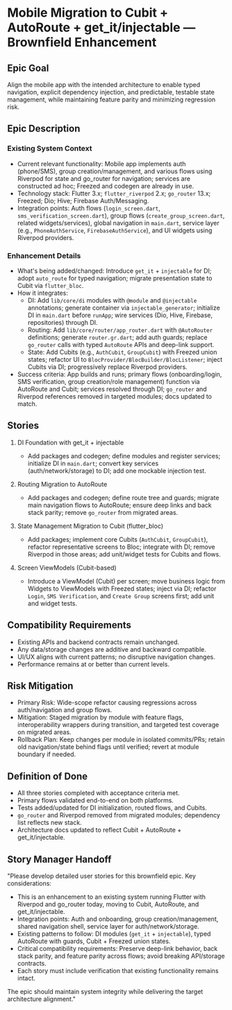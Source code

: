 <!-- Powered by BMAD™ Core -->

# Mobile Migration to Cubit + AutoRoute + get_it/injectable — Brownfield Enhancement

## Epic Goal

Align the mobile app with the intended architecture to enable typed navigation, explicit dependency injection, and predictable, testable state management, while maintaining feature parity and minimizing regression risk.

## Epic Description

### Existing System Context

- Current relevant functionality: Mobile app implements auth (phone/SMS), group creation/management, and various flows using Riverpod for state and go_router for navigation; services are constructed ad hoc; Freezed and codegen are already in use.
- Technology stack: Flutter 3.x; `flutter_riverpod` 2.x; `go_router` 13.x; Freezed; Dio; Hive; Firebase Auth/Messaging.
- Integration points: Auth flows (`login_screen.dart`, `sms_verification_screen.dart`), group flows (`create_group_screen.dart`, related widgets/services), global navigation in `main.dart`, service layer (e.g., `PhoneAuthService`, `FirebaseAuthService`), and UI widgets using Riverpod providers.

### Enhancement Details

- What's being added/changed: Introduce `get_it` + `injectable` for DI; adopt `auto_route` for typed navigation; migrate presentation state to Cubit via `flutter_bloc`.
- How it integrates:
  - DI: Add `lib/core/di` modules with `@module` and `@injectable` annotations; generate container via `injectable_generator`; initialize DI in `main.dart` before `runApp`; wire services (Dio, Hive, Firebase, repositories) through DI.
  - Routing: Add `lib/core/router/app_router.dart` with `@AutoRouter` definitions; generate `router.gr.dart`; add auth guards; replace `go_router` calls with typed `AutoRoute` APIs and deep-link support.
  - State: Add Cubits (e.g., `AuthCubit`, `GroupCubit`) with Freezed union states; refactor UI to `BlocProvider/BlocBuilder/BlocListener`; inject Cubits via DI; progressively replace Riverpod providers.
- Success criteria: App builds and runs; primary flows (onboarding/login, SMS verification, group creation/role management) function via AutoRoute and Cubit; services resolved through DI; `go_router` and Riverpod references removed in targeted modules; docs updated to match.

## Stories

1. DI Foundation with get_it + injectable  
   - Add packages and codegen; define modules and register services; initialize DI in `main.dart`; convert key services (auth/network/storage) to DI; add one mockable injection test.

2. Routing Migration to AutoRoute  
   - Add packages and codegen; define route tree and guards; migrate main navigation flows to AutoRoute; ensure deep links and back stack parity; remove `go_router` from migrated areas.

3. State Management Migration to Cubit (flutter_bloc)  
   - Add packages; implement core Cubits (`AuthCubit`, `GroupCubit`), refactor representative screens to Bloc; integrate with DI; remove Riverpod in those areas; add unit/widget tests for Cubits and flows.

4. Screen ViewModels (Cubit-based)  
   - Introduce a ViewModel (Cubit) per screen; move business logic from Widgets to ViewModels with Freezed states; inject via DI; refactor `Login`, `SMS Verification`, and `Create Group` screens first; add unit and widget tests.

## Compatibility Requirements

- Existing APIs and backend contracts remain unchanged.
- Any data/storage changes are additive and backward compatible.
- UI/UX aligns with current patterns; no disruptive navigation changes.
- Performance remains at or better than current levels.

## Risk Mitigation

- Primary Risk: Wide-scope refactor causing regressions across auth/navigation and group flows.
- Mitigation: Staged migration by module with feature flags, interoperability wrappers during transition, and targeted test coverage on migrated areas.
- Rollback Plan: Keep changes per module in isolated commits/PRs; retain old navigation/state behind flags until verified; revert at module boundary if needed.

## Definition of Done

- All three stories completed with acceptance criteria met.
- Primary flows validated end-to-end on both platforms.
- Tests added/updated for DI initialization, routed flows, and Cubits.
- `go_router` and Riverpod removed from migrated modules; dependency list reflects new stack.
- Architecture docs updated to reflect Cubit + AutoRoute + get_it/injectable.

## Story Manager Handoff

"Please develop detailed user stories for this brownfield epic. Key considerations:

- This is an enhancement to an existing system running Flutter with Riverpod and go_router today, moving to Cubit, AutoRoute, and get_it/injectable.
- Integration points: Auth and onboarding, group creation/management, shared navigation shell, service layer for auth/network/storage.
- Existing patterns to follow: DI modules (`get_it` + `injectable`), typed AutoRoute with guards, Cubit + Freezed union states.
- Critical compatibility requirements: Preserve deep-link behavior, back stack parity, and feature parity across flows; avoid breaking API/storage contracts.
- Each story must include verification that existing functionality remains intact.

The epic should maintain system integrity while delivering the target architecture alignment."


